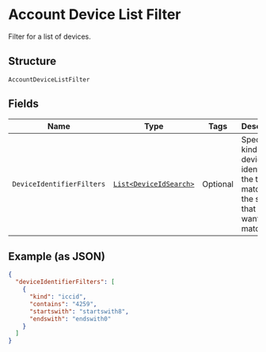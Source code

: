 
# Account Device List Filter

Filter for a list of devices.

## Structure

`AccountDeviceListFilter`

## Fields

| Name | Type | Tags | Description | Getter | Setter |
|  --- | --- | --- | --- | --- | --- |
| `DeviceIdentifierFilters` | [`List<DeviceIdSearch>`](../../doc/models/device-id-search.md) | Optional | Specify the kind of the device identifier, the type of match, and the string that you want to match. | List<DeviceIdSearch> getDeviceIdentifierFilters() | setDeviceIdentifierFilters(List<DeviceIdSearch> deviceIdentifierFilters) |

## Example (as JSON)

```json
{
  "deviceIdentifierFilters": [
    {
      "kind": "iccid",
      "contains": "4259",
      "startswith": "startswith8",
      "endswith": "endswith0"
    }
  ]
}
```

